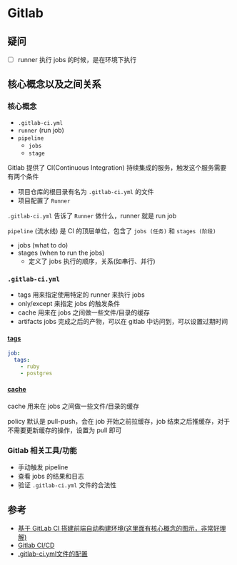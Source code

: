 # Gitlab

## 疑问

- [ ] runner 执行 jobs 的时候，是在环境下执行

## 核心概念以及之间关系

### 核心概念

- `.gitlab-ci.yml`
- `runner` (run job)
- `pipeline`
  - `jobs`
  - `stage`

Gitlab 提供了 CI(Continuous Integration) 持续集成的服务，触发这个服务需要有两个条件

- 项目仓库的根目录有名为 `.gitlab-ci.yml` 的文件
- 项目配置了 `Runner`

`.gitlab-ci.yml` 告诉了 `Runner` 做什么，runner 就是 run job

`pipeline` (流水线) 是 CI 的顶层单位，包含了 `jobs (任务)` 和 `stages (阶段)`

- jobs (what to do)
- stages (when to run the jobs)
  - 定义了 jobs 执行的顺序，关系(如串行、并行)

### `.gitlab-ci.yml`

- tags 用来指定使用特定的 runner 来执行 jobs
- only/except 来指定 jobs 的触发条件
- cache 用来在 jobs 之间做一些文件/目录的缓存
- artifacts jobs 完成之后的产物，可以在 gitlab 中访问到，可以设置过期时间

#### [tags](https://docs.gitlab.com/ee/ci/yaml/README.html#tags)

```yml
job:
  tags:
    - ruby
    - postgres
```

#### [cache](https://docs.gitlab.com/ee/ci/yaml/README.html#cache)

cache 用来在 jobs 之间做一些文件/目录的缓存

policy 默认是 pull-push，会在 job 开始之前拉缓存，job 结束之后推缓存，对于不需要更新缓存的操作，设置为 pull 即可

### Gitlab 相关工具/功能

- 手动触发 pipeline
- 查看 jobs 的结果和日志
- 验证 `.gitlab-ci.yml` 文件的合法性

## 参考

- [基于 GitLab CI 搭建前端自动构建环境(这里面有核心概念的图示，非常好理解)](https://juejin.im/post/5b470318e51d451993588415)
- [Gitlab CI/CD](https://docs.gitlab.com/ee/ci/README.html)
- [.gitlab-ci.yml文件的配置](https://docs.gitlab.com/ee/ci/yaml/README.html)
